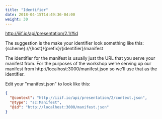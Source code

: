 ```yaml
---
title: "Identifier"
date: 2018-04-15T14:49:36-04:00
weight: 30
---
```


http://iiif.io/api/presentation/2.1/#id

The suggestion is the make your identifier look something like this:
{scheme}://{host}/{prefix}/{identifier}/manifest

The identifier for the manifest is usually just the URL that you serve your manifest from. For the purposes of the workshop we're serving up our manifest from http://localhost:3000/manifest.json so we'll use that as the identifier.

Edit your "manifest.json" to look like this:

```json
{
  "@context": "http://iiif.io/api/presentation/2/context.json",
  "@type": "sc:Manifest",
  "@id": "http://localhost:3000/manifest.json"
}
```

<!-- #backlog:300 What else to say about the @id of a manifest? -->
